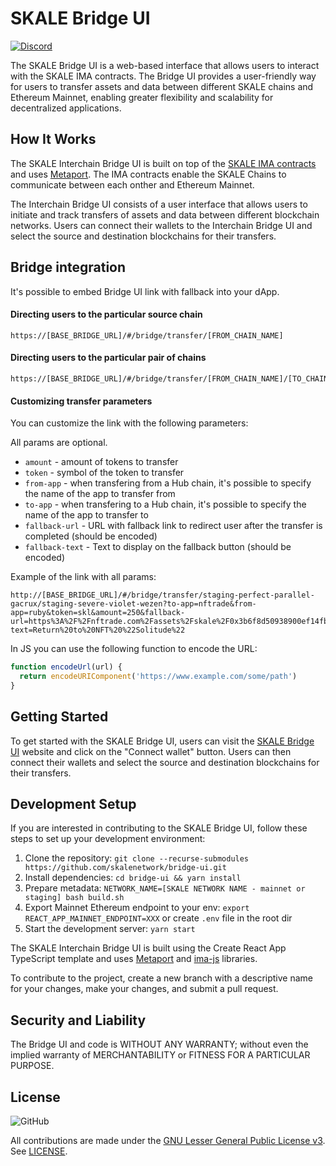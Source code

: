 # SKALE Bridge UI

[![Discord](https://img.shields.io/discord/534485763354787851.svg)](https://discord.gg/vvUtWJB)

The SKALE Bridge UI is a web-based interface that allows users to interact with the SKALE IMA contracts. The Bridge UI provides a user-friendly way for users to transfer assets and data between different SKALE chains and Ethereum Mainnet, enabling greater flexibility and scalability for decentralized applications.

## How It Works

The SKALE Interchain Bridge UI is built on top of the [SKALE IMA contracts](https://github.com/skalenetwork/IMA) and uses [Metaport](https://github.com/skalenetwork/metaport). The IMA contracts enable the SKALE Chains to communicate between each onther and Ethereum Mainnet.

The Interchain Bridge UI consists of a user interface that allows users to initiate and track transfers of assets and data between different blockchain networks. Users can connect their wallets to the Interchain Bridge UI and select the source and destination blockchains for their transfers.

## Bridge integration

It's possible to embed Bridge UI link with fallback into your dApp.

#### Directing users to the particular source chain

```
https://[BASE_BRIDGE_URL]/#/bridge/transfer/[FROM_CHAIN_NAME]
```

#### Directing users to the particular pair of chains

```
https://[BASE_BRIDGE_URL]/#/bridge/transfer/[FROM_CHAIN_NAME]/[TO_CHAIN_NAME]
```

#### Customizing transfer parameters

You can customize the link with the following parameters:

All params are optional.

- `amount` - amount of tokens to transfer
- `token` - symbol of the token to transfer
- `from-app` - when transfering from a Hub chain, it's possible to specify the name of the app to transfer from
- `to-app` - when transfering to a Hub chain, it's possible to specify the name of the app to transfer to
- `fallback-url` - URL with fallback link to redirect user after the transfer is completed (should be encoded)
- `fallback-text` - Text to display on the fallback button (should be encoded)

Example of the link with all params:

```
http://[BASE_BRIDGE_URL]/#/bridge/transfer/staging-perfect-parallel-gacrux/staging-severe-violet-wezen?to-app=nftrade&from-app=ruby&token=skl&amount=250&fallback-url=https%3A%2F%2Fnftrade.com%2Fassets%2Fskale%2F0x3b6f8d50938900ef14fbac48575c33a849ffd683%2F1&fallback-text=Return%20to%20NFT%20%22Solitude%22
```

In JS you can use the following function to encode the URL:

```js
function encodeUrl(url) {
  return encodeURIComponent('https://www.example.com/some/path')
}
```

## Getting Started
To get started with the SKALE Bridge UI, users can visit the [SKALE Bridge UI](https://bridge.skale.network/) website and click on the "Connect wallet" button. Users can then connect their wallets and select the source and destination blockchains for their transfers.

## Development Setup
If you are interested in contributing to the SKALE Bridge UI, follow these steps to set up your development environment:

1. Clone the repository: `git clone --recurse-submodules https://github.com/skalenetwork/bridge-ui.git`
2. Install dependencies: `cd bridge-ui && yarn install`
3. Prepare metadata: `NETWORK_NAME=[SKALE NETWORK NAME - mainnet or staging] bash build.sh`
4. Export Mainnet Ethereum endpoint to your env: `export REACT_APP_MAINNET_ENDPOINT=XXX` or create `.env` file in the root dir
5. Start the development server: `yarn start`

The SKALE Interchain Bridge UI is built using the Create React App TypeScript template and uses [Metaport](https://github.com/skalenetwork/metaport) and [ima-js](https://github.com/skalenetwork/ima-js) libraries.

To contribute to the project, create a new branch with a descriptive name for your changes, make your changes, and submit a pull request.

## Security and Liability

The Bridge UI and code is WITHOUT ANY WARRANTY; without even the implied warranty of MERCHANTABILITY or FITNESS FOR A PARTICULAR PURPOSE.

## License

![GitHub](https://img.shields.io/github/license/skalenetwork/bridge-ui.svg)

All contributions are made under the [GNU Lesser General Public License v3](https://www.gnu.org/licenses/lgpl-3.0.en.html). See [LICENSE](LICENSE).